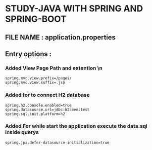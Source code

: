 # **STUDY-JAVA WITH SPRING AND SPRING-BOOT**

## FILE NAME : application.properties

## Entry options :

### Added View Page Path and extention \n
```
spring.mvc.view.prefix=/pages/
spring.mvc.view.suffix=.jsp
```
### Added for to connect H2 database
```
spring.h2.console.enabled=true
spring.datasource.url=jdbc:h2:mem:test
spring.sql.init.platform=h2
```

### Added For while start the application execute the data.sql inside querys
```
spring.jpa.defer-datasource-initialization=true 
```
